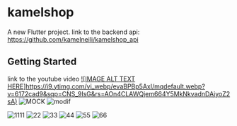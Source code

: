 # kamelshop

A new Flutter project.
link to the backend api:
https://github.com/kamelneili/kamelshop_api

## Getting Started

link to the youtube video [![IMAGE ALT TEXT HERE]https://i9.ytimg.com/vi_webp/evaBPBp5AxI/mqdefault.webp?v=6172cad9&sqp=CNS_9IsG&rs=AOn4CLAWQjem664Y5MkNkvadnDAjyoZ2sA)](https://www.youtube.com/watch?v=evaBPBp5AxI)
![MOCK](https://user-images.githubusercontent.com/14231362/141698418-bde3a35e-2c18-43c9-94f1-9c7d8ebd3038.jpg)
![modif](https://user-images.githubusercontent.com/14231362/141701543-4bff1d75-ab93-45ee-aec1-37cc6be3098b.jpg)

![1111](https://user-images.githubusercontent.com/14231362/141697712-c443764c-0621-4df7-ab02-fda9d4a0ac2f.jpg)
![22](https://user-images.githubusercontent.com/14231362/141697516-63407f70-5884-4073-9618-f6a8228ce721.jpg)
![33](https://user-images.githubusercontent.com/14231362/141697911-2040b18e-3865-44ac-95e6-5a4320529f88.jpg)
![44](https://user-images.githubusercontent.com/14231362/141698087-40184f51-c746-4d50-8e84-f95c61a19617.jpg)
![55](https://user-images.githubusercontent.com/14231362/141698243-d57380d8-0af4-4509-8032-206c795bf20a.jpg)
![66](https://user-images.githubusercontent.com/14231362/141698448-c50e1819-971b-4f8a-9bd3-f2621f0edfef.jpg)

